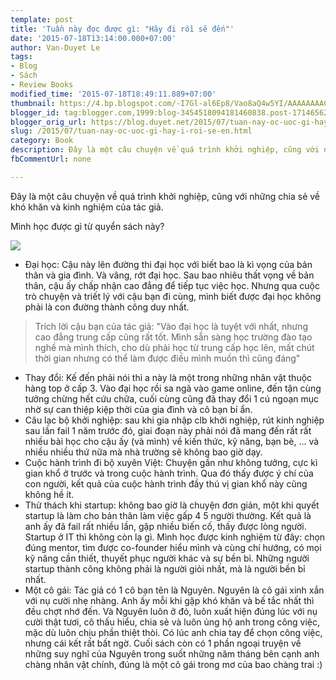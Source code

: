 ```yaml
---
template: post
title: 'Tuần này đọc được gì: "Hãy đi rồi sẽ đến"'
date: '2015-07-18T13:14:00.000+07:00'
author: Van-Duyet Le
tags:
- Blog
- Sách
- Review Books
modified_time: '2015-07-18T18:49:11.889+07:00'
thumbnail: https://4.bp.blogspot.com/-I7Gl-al6Ep8/Vao8aQ4w5YI/AAAAAAAACpk/CPHVylrXseU/s1600/IMG_20150718_182503.jpg
blogger_id: tag:blogger.com,1999:blog-3454518094181460838.post-1714656209032837021
blogger_orig_url: https://blog.duyet.net/2015/07/tuan-nay-oc-uoc-gi-hay-i-roi-se-en.html
slug: /2015/07/tuan-nay-oc-uoc-gi-hay-i-roi-se-en.html
category: Book
description: Đây là một câu chuyện về quá trình khởi nghiệp, cũng với những chia sẻ về khó khăn và kinh nghiệm của tác giả.
fbCommentUrl: none

---
```


Đây là một câu chuyện về quá trình khởi nghiệp, cũng với những chia sẻ về khó khăn và kinh nghiệm của tác giả.

Mình học được gì từ quyển sách này?

![](https://4.bp.blogspot.com/-I7Gl-al6Ep8/Vao8aQ4w5YI/AAAAAAAACpk/CPHVylrXseU/s640/IMG_20150718_182503.jpg)

- Đại học: Cậu này lên đường thi đại học với biết bao là kì vọng của bản thân và gia đình. Và vâng, rớt đại học. Sau bao nhiêu thất vọng về bản thân, cậu ấy chấp nhận cao đẳng để tiếp tục việc học. Nhưng qua cuộc trò chuyện và triết lý với cậu bạn đi cùng, mình biết được đại học không phải là con đường thành công duy nhất.

> Trích lời cậu bạn của tác giả:
> "Vào đại học là tuyệt với nhất, nhưng cao đẳng trung cấp cũng rất tốt. Mình sẵn sàng học trường đào tạo nghề mà mình thích, cho dù phải học từ trung cấp học lên, mất chút thời gian nhưng có thể làm được điều mình muốn thì cũng đáng"

- Thay đổi: Kế đến phải nói thì a này là một trong những nhân vật thuộc hàng top ở cấp 3. Vào đại học rồi sa ngã vào game online, đến tận cùng tưởng chừng hết cứu chữa, cuối cùng cũng đã thay đổi 1 cú ngoạn mục nhờ sự can thiệp kiệp thời của gia đình và cô bạn bí ẩn. 
- Câu lạc bộ khởi nghiệp: sau khi gia nhập clb khởi nghiệp, rút kinh nghiệp sau lần fail 1 năm trước đó, giai đoạn này phải nói đã mang đến rất rất nhiều bài học cho cậu ấy (và mình) về kiến thức, kỹ năng, bạn bè, ... và nhiều nhiều thứ nữa mà nhà trường sẽ không bao giờ dạy.
- Cuộc hành trình đi bộ xuyên Việt: Chuyện gần như không tưởng, cực kì gian khổ ở trước và trong cuộc hành trình. Qua đó thấy được ý chí của con người, kết quả của cuộc hành trình đầy thú vị gian khổ này cũng không hề ít.
- Thử thách khi startup: không bao giờ là chuyện đơn giản, một khi quyết startup là làm cho bản thân làm việc gấp 4 5 người thường. Kết quả là anh ấy đã fail rất nhiều lần, gặp nhiều biến cố, thấy được lòng người. Startup ở IT thì không còn lạ gì. Mình học được kinh nghiệm từ đây: chọn đúng mentor, tìm được co-founder hiểu mình và cùng chí hướng, có mọi kỹ năng cần thiết, thuyết phục người khác và sự bền bỉ. Những người startup thành công không phải là người giỏi nhất, mà là người bền bỉ nhất. 
- Một cô gái: Tác giả có 1 cô bạn tên là Nguyên. Nguyên là cô gái xinh xắn với nụ cười nhẹ nhàng. Anh ấy mỗi khi gặp khó khăn và bế tắc nhất thì đều chợt nhớ đến. Và Nguyên luôn ở đó, luôn xuất hiện đúng lúc với nụ cười thật tươi, cô thấu hiểu, chia sẻ và luôn ủng hộ anh trong công việc, mặc dù luôn chịu phần thiệt thòi. Có lúc anh chia tay để chọn công việc, nhưng cái kết rất bất ngờ. Cuối sách còn có 1 phần ngoại truyện về những suy nghĩ của Nguyên trong suốt những năm tháng bên cạnh anh chàng nhân vật chính, đúng là một cô gái trong mơ của bao chàng trai :) 
